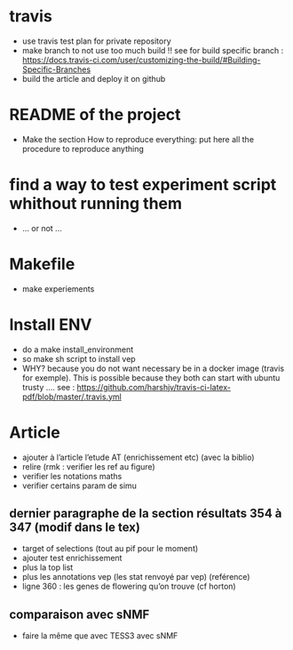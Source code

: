 # travis
- use travis test plan for private repository
- make branch to not use too much build !! see for build specific branch : https://docs.travis-ci.com/user/customizing-the-build/#Building-Specific-Branches
- build the article and deploy it on github

# README of the project
- Make the section How to reproduce everything: put here all the procedure to reproduce anything

# find a way to test experiment script whithout running them
- ... or not ...

# Makefile
- make experiements

# Install ENV
- do a make install_environment
- so make sh script to install vep
- WHY? because you do not want necessary be in a docker image (travis for exemple). This is possible because they both can start with ubuntu trusty .... see : https://github.com/harshjv/travis-ci-latex-pdf/blob/master/.travis.yml


# Article
- ajouter à l’article l’etude AT (enrichissement etc) (avec la biblio)
- relire (rmk : verifier les ref au figure)
- verifier les notations maths
- verifier certains param de simu

## dernier paragraphe de la section résultats 354 à 347 (modif dans le tex)
- target of selections (tout au pif pour le moment)
- ajouter test enrichissement
- plus la top list
- plus les annotations vep (les stat renvoyé par vep) (reférence)
- ligne 360 : les genes de flowering qu’on trouve (cf horton)

## comparaison avec sNMF
- faire la même que avec TESS3 avec sNMF
